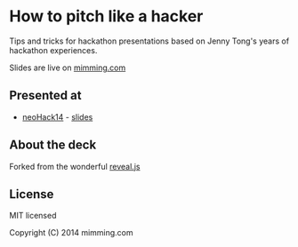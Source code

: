 # How to pitch like a hacker

Tips and tricks for hackathon presentations based on Jenny Tong's years of hackathon experiences.

Slides are live on [mimming.com](http://mimming.com/presos/pitch-like-a-hacker/)

## Presented at

- [neoHack14](https://www.eventbrite.com/e/neohack14-tickets-12557544955) - [slides](https://github.com/mimming/pitch-like-a-hacker/releases/tag/neoHack14)

## About the deck

Forked from the wonderful [reveal.js](https://github.com/hakimel/reveal.js)

## License

MIT licensed

Copyright (C) 2014 mimming.com
